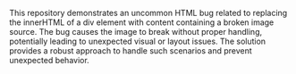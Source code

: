 This repository demonstrates an uncommon HTML bug related to replacing the innerHTML of a div element with content containing a broken image source. The bug causes the image to break without proper handling, potentially leading to unexpected visual or layout issues. The solution provides a robust approach to handle such scenarios and prevent unexpected behavior.